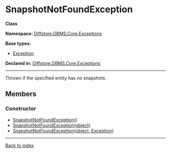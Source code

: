 # SnapshotNotFoundException

**Class**

**Namespace:** [Diffstore.DBMS.Core.Exceptions](Diffstore.DBMS.Core.Exceptions.md)

**Base types:**

* [Exception](#.md)


**Declared in:** [Diffstore.DBMS.Core.Exceptions](Diffstore.DBMS.Core.Exceptions.md)

------



Thrown if the specified entity has no snapshots.


## Members

### Constructor
* [SnapshotNotFoundException()](Diffstore.DBMS.Core.Exceptions.SnapshotNotFoundException.SnapshotNotFoundException().md)
* [SnapshotNotFoundException(object)](Diffstore.DBMS.Core.Exceptions.SnapshotNotFoundException.SnapshotNotFoundException(object).md)
* [SnapshotNotFoundException(object, Exception)](Diffstore.DBMS.Core.Exceptions.SnapshotNotFoundException.SnapshotNotFoundException(object,Exception).md)

------

[Back to index](index.md)